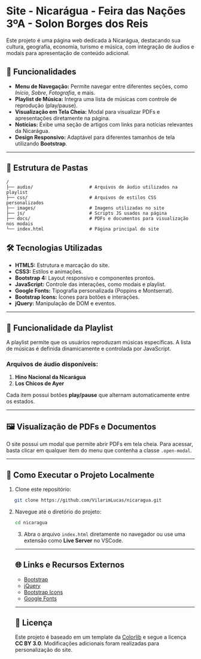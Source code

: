 # Site - Nicarágua - Feira das Nações 3ºA - Solon Borges dos Reis

Este projeto é uma página web dedicada à Nicarágua, destacando sua cultura, geografia, economia, turismo e música, com integração de áudios e modais para apresentação de conteúdo adicional.

## 🔗 **Funcionalidades**

- **Menu de Navegação:** Permite navegar entre diferentes seções, como *Início*, *Sobre*, *Fotografia*, e mais.
- **Playlist de Música:** Integra uma lista de músicas com controle de reprodução (play/pause).
- **Visualização em Tela Cheia:** Modal para visualizar PDFs e apresentações diretamente na página.
- **Notícias:** Exibe uma seção de artigos com links para notícias relevantes da Nicarágua.
- **Design Responsivo:** Adaptável para diferentes tamanhos de tela utilizando **Bootstrap**.

---

## 📂 **Estrutura de Pastas**

```plaintext
/
├── audio/                     # Arquivos de áudio utilizados na playlist
├── css/                       # Arquivos de estilos CSS personalizados
├── images/                    # Imagens utilizadas no site
├── js/                        # Scripts JS usados na página
├── docs/                      # PDFs e documentos para visualização nos modais
└── index.html                 # Página principal do site
```

## 🛠️ **Tecnologias Utilizadas**

- **HTML5:** Estrutura e marcação do site.
- **CSS3:** Estilos e animações.
- **Bootstrap 4:** Layout responsivo e componentes prontos.
- **JavaScript:** Controle das interações, como modais e playlist.
- **Google Fonts:** Tipografia personalizada (Poppins e Montserrat).
- **Bootstrap Icons:** Ícones para botões e interações.
- **jQuery:** Manipulação de DOM e eventos.

---

## 🎵 **Funcionalidade da Playlist**

A playlist permite que os usuários reproduzam músicas específicas. A lista de músicas é definida dinamicamente e controlada por JavaScript.

### Arquivos de áudio disponíveis:
1. **Hino Nacional da Nicarágua**
2. **Los Chicos de Ayer**

Cada item possui botões **play/pause** que alternam automaticamente entre os estados.

---

## 🖼️ **Visualização de PDFs e Documentos**

O site possui um modal que permite abrir PDFs em tela cheia. Para acessar, basta clicar em qualquer item do menu que contenha a classe `.open-modal`.

---

## 🔧 **Como Executar o Projeto Localmente**

1. Clone este repositório:
```bash
   git clone https://github.com/VilarimLucas/nicaragua.git
   ```

2. Navegue até o diretório do projeto:
   ```bash
   cd nicaragua
   ```
   3. Abra o arquivo `index.html` diretamente no navegador ou use uma extensão como **Live Server** no VSCode.

   ---
   
   ## 🌐 **Links e Recursos Externos**
   
   - [Bootstrap](https://getbootstrap.com/)
   - [jQuery](https://jquery.com/)
   - [Bootstrap Icons](https://icons.getbootstrap.com/)
   - [Google Fonts](https://fonts.google.com/)
   
   ---
   
   ## 📝 **Licença**
   
   Este projeto é baseado em um template da [Colorlib](https://colorlib.com/) e segue a licença **CC BY 3.0**. Modificações adicionais foram realizadas para personalização do site.

   